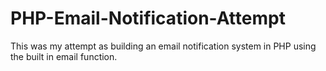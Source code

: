 # PHP-Email-Notification-Attempt
This was my attempt as building an email notification system in PHP using the built in email function.
